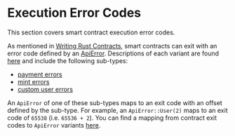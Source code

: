 # Execution Error Codes

This section covers smart contract execution error codes.

As mentioned in [Writing Rust Contracts](../writing-onchain-code/simple-contract.md#using-error-codes), smart contracts can exit with an error code defined by an [ApiError](https://docs.rs/casper-types/latest/casper_types/enum.ApiError.html). Descriptions of each variant are found [here](https://docs.rs/casper-types/latest/casper_types/enum.ApiError.html#variants) and include the following sub-types:

-   [payment errors](https://docs.rs/casper-types/latest/casper_types/enum.ApiError.html#variant.HandlePayment)
-   [mint errors](https://docs.rs/casper-types/latest/casper_types/enum.ApiError.html#variant.Mint)
-   [custom user errors](https://docs.rs/casper-types/latest/casper_types/enum.ApiError.html#variant.User)

An `ApiError` of one of these sub-types maps to an exit code with an offset defined by the sub-type. For example, an `ApiError::User(2)` maps to an exit code of `65538` (i.e. `65536 + 2`). You can find a mapping from contract exit codes to `ApiError` variants [here](https://docs.rs/casper-types/latest/casper_types/enum.ApiError.html#variants).
